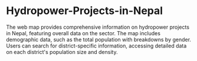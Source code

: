 # Hydropower-Projects-in-Nepal
The web map provides comprehensive information on hydropower projects in Nepal, featuring overall data on the sector. The map includes demographic data, such as the total population with breakdowns by gender. Users can search for district-specific information, accessing detailed data on each district's population size and density.
